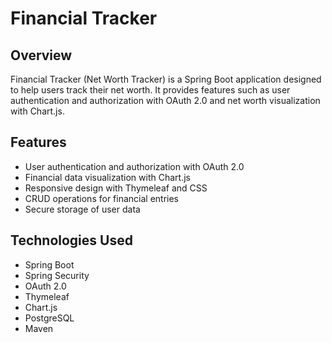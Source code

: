 # Financial Tracker

## Overview
Financial Tracker (Net Worth Tracker) is a Spring Boot application designed to help users track their net worth. It provides features such as user authentication and authorization with OAuth 2.0 and net worth visualization with Chart.js.

## Features
- User authentication and authorization with OAuth 2.0
- Financial data visualization with Chart.js
- Responsive design with Thymeleaf and CSS
- CRUD operations for financial entries
- Secure storage of user data

## Technologies Used
- Spring Boot
- Spring Security
- OAuth 2.0
- Thymeleaf
- Chart.js
- PostgreSQL
- Maven
